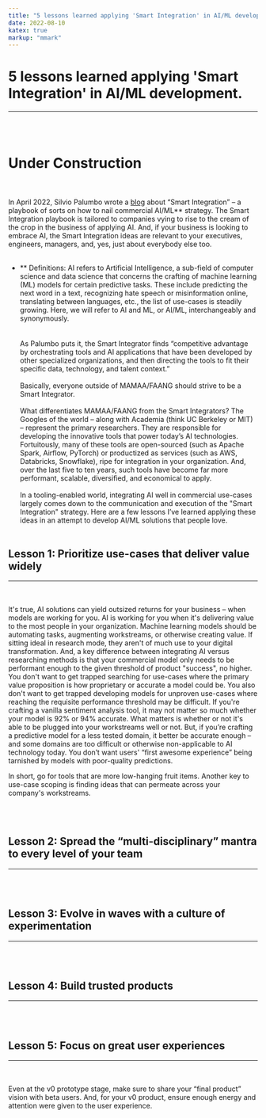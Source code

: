 ```yaml
---
title: "5 lessons learned applying 'Smart Integration' in AI/ML development."
date: 2022-08-10
katex: true
markup: "mmark"
---
```


# 5 lessons learned applying 'Smart Integration' in AI/ML development.
---
<br><br>
# **Under Construction**
<br><br>
In April 2022, Silvio Palumbo wrote a <a target="_blank" rel="noopener noreferrer" href="https://medium.com/bcggamma/smart-integration-four-levels-of-ai-maturity-and-why-its-ok-to-be-at-level-3-2af0c94c9614">blog</a> about “Smart Integration” – a playbook of sorts on how to nail commercial AI/ML** strategy. The Smart Integration playbook is tailored to companies vying to rise to the cream of the crop in the business of applying AI. And, if your business is looking to embrace AI, the Smart Integration ideas are relevant to your executives, engineers, managers, and, yes, just about everybody else too. 
<br><br>
* ** Definitions: AI refers to Artificial Intelligence, a sub-field of computer science and data science that concerns the crafting of machine learning (ML) models for certain predictive tasks. These include predicting the next word in a text, recognizing hate speech or misinformation online, translating between languages, etc., the list of use-cases is steadily growing. Here, we will refer to AI and ML, or AI/ML, interchangeably and synonymously.  
<br><br>
As Palumbo puts it, the Smart Integrator finds “competitive advantage by orchestrating tools and AI applications that have been developed by other specialized organizations, and then directing the tools to fit their specific data, technology, and talent context.” 
<br><br>
Basically, everyone outside of MAMAA/FAANG should strive to be a Smart Integrator.
<br><br>
What differentiates MAMAA/FAANG from the Smart Integrators? The Googles of the world – along with Academia (think UC Berkeley or MIT) – represent the primary researchers. They are responsible for developing the innovative tools that power today’s AI technologies. Fortuitously, many of these tools are open-sourced (such as Apache Spark, Airflow, PyTorch) or productized as services (such as AWS, Databricks, Snowflake), ripe for integration in your organization. And, over the last five to ten years, such tools have become far more performant, scalable, diversified, and economical to apply. 
<br><br>
In a tooling-enabled world, integrating AI well in commercial use-cases largely comes down to the communication and execution of the "Smart Integration" strategy. Here are a few lessons I’ve learned applying these ideas in an attempt to develop AI/ML solutions that people love. 
<br><br>

## Lesson 1: Prioritize use-cases that deliver value widely 

---
<br><br>
It's true, AI solutions can yield outsized returns for your business – when models are working for you. AI is working for you when it's delivering value to the most people in your organization. Machine learning models should be automating tasks, augmenting workstreams, or otherwise creating value. If sitting ideal in research mode, they aren't of much use to your digital transformation. And, a key difference between integrating AI versus researching methods is that your commercial model only needs to be performant enough to the given threshold of product "success", no higher. You don't want to get trapped searching for use-cases where the primary value proposition is how proprietary or accurate a model could be. You also don't want to get trapped developing models for unproven use-cases where reaching the requisite performance threshold may be difficult. If you're crafting a vanilla sentiment analysis tool, it may not matter so much whether your model is 92% or 94% accurate. What matters is whether or not it's able to be plugged into your workstreams well or not. But, if you’re crafting a predictive model for a less tested domain, it better be accurate enough – and some domains are too difficult or otherwise non-applicable to AI technology today. You don’t want users' “first awesome experience” being tarnished by models with poor-quality predictions. 

In short, go for tools that are more low-hanging fruit items. Another key to use-case scoping is finding ideas that can permeate across your company's workstreams. 

<br><br>
## Lesson 2: Spread the “multi-disciplinary” mantra to every level of your team
---
<br><br>
## Lesson 3: Evolve in waves with a culture of experimentation
---
<br><br>
## Lesson 4: Build trusted products 
---
<br><br>
## Lesson 5: Focus on great user experiences
---
<br><br>
Even at the v0 prototype stage, make sure to share your “final product” vision with beta users. And, for your v0 product, ensure enough energy and attention were given to the user experience.
<br><br>
